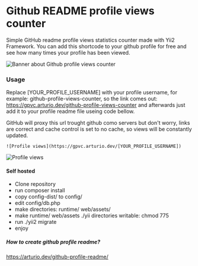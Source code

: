# Github README profile views counter 

Simple GitHub readme profile views statistics counter made with Yii2 Framework. You can add this shortcode to your github profile for free and see how many times your profile has been viewed.

<img src="https://raw.githubusercontent.com/arturssmirnovs/github-profile-views-counter/master/banner.png" alt="Banner about Github profile views counter">

### Usage

Replace [YOUR_PROFILE_USERNAME] with your profile username, for example: github-profile-views-counter, so the link comes out: https://gpvc.arturio.dev/github-profile-views-counter and afterwards just add it to your profile readme file useing code bellow.

GitHub will proxy this url trought github como servers but don't worry, links are correct and cache control is set to no cache, so views will be constantly updated.

```
![Profile views](https://gpvc.arturio.dev/[YOUR_PROFILE_USERNAME])
```

![Profile views](https://gpvc.arturio.dev/github-profile-views-counter)

#### Self hosted
- Clone repository
- run composer install
- copy config-dist/ to config/
- edit config/db.php
- make directories: runtime/ web/assets/
- make runtime/ web/assets ./yii directories writable: chmod 775
- run ./yii2 migrate
- enjoy

##### How to create github profile readme?

https://arturio.dev/github-profile-readme/
